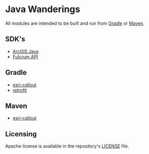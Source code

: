 # Java Wanderings
All modules are intended to be built and run from [Gradle](https://gradle.org/) or [Maven](https://maven.apache.org/). 


## SDK's
- [ArcGIS Java](https://developers.arcgis.com/java/)
- [Fulcrum API](https://developer.fulcrumapp.com/api/intro/)

## Gradle
- [esri-callout](gradle/esri-callout)
- [retrofit](gradle/retrofit)

## Maven
- [esri-callout](maven/esri-callout)

## Licensing
Apache license is available in the repository's [LICENSE](LICENSE) file.
